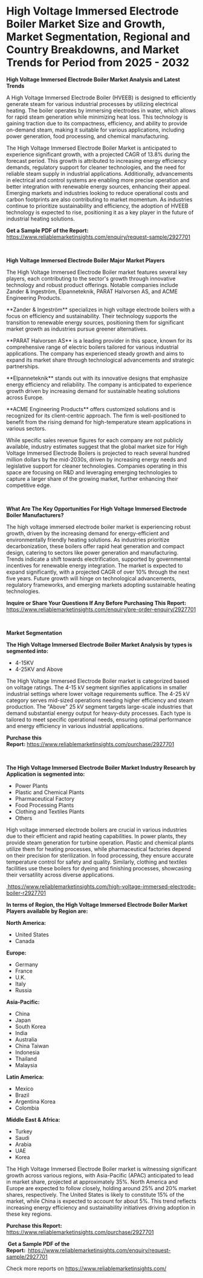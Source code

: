 <p><h1>High Voltage Immersed Electrode Boiler Market Size and Growth, Market Segmentation, Regional and Country Breakdowns, and Market Trends for Period from 2025 -  2032</h1></p><p><strong>High Voltage Immersed Electrode Boiler Market Analysis and Latest Trends</strong></p>
<p><p>A High Voltage Immersed Electrode Boiler (HVEEB) is designed to efficiently generate steam for various industrial processes by utilizing electrical heating. The boiler operates by immersing electrodes in water, which allows for rapid steam generation while minimizing heat loss. This technology is gaining traction due to its compactness, efficiency, and ability to provide on-demand steam, making it suitable for various applications, including power generation, food processing, and chemical manufacturing.</p><p>The High Voltage Immersed Electrode Boiler Market is anticipated to experience significant growth, with a projected CAGR of 13.8% during the forecast period. This growth is attributed to increasing energy efficiency demands, regulatory support for cleaner technologies, and the need for reliable steam supply in industrial applications. Additionally, advancements in electrical and control systems are enabling more precise operation and better integration with renewable energy sources, enhancing their appeal. Emerging markets and industries looking to reduce operational costs and carbon footprints are also contributing to market momentum. As industries continue to prioritize sustainability and efficiency, the adoption of HVEEB technology is expected to rise, positioning it as a key player in the future of industrial heating solutions.</p></p>
<p><strong>Get a Sample PDF of the Report:&nbsp;</strong> <a href="https://www.reliablemarketinsights.com/enquiry/request-sample/2927701?utm_campaign=2667&utm_medium=2&utm_source=Github&utm_content=ia&utm_term=12032025&utm_id=high-voltage-immersed-electrode-boiler">https://www.reliablemarketinsights.com/enquiry/request-sample/2927701</a></p>
<p>&nbsp;</p>
<p><strong>High Voltage Immersed Electrode Boiler Major Market Players</strong></p>
<p><p>The High Voltage Immersed Electrode Boiler market features several key players, each contributing to the sector's growth through innovative technology and robust product offerings. Notable companies include Zander & Ingeström, Elpanneteknik, PARAT Halvorsen AS, and ACME Engineering Products.</p><p>**Zander & Ingeström** specializes in high voltage electrode boilers with a focus on efficiency and sustainability. Their technology supports the transition to renewable energy sources, positioning them for significant market growth as industries pursue greener alternatives.</p><p>**PARAT Halvorsen AS** is a leading provider in this space, known for its comprehensive range of electric boilers tailored for various industrial applications. The company has experienced steady growth and aims to expand its market share through technological advancements and strategic partnerships. </p><p>**Elpanneteknik** stands out with its innovative designs that emphasize energy efficiency and reliability. The company is anticipated to experience growth driven by increasing demand for sustainable heating solutions across Europe.</p><p>**ACME Engineering Products** offers customized solutions and is recognized for its client-centric approach. The firm is well-positioned to benefit from the rising demand for high-temperature steam applications in various sectors.</p><p>While specific sales revenue figures for each company are not publicly available, industry estimates suggest that the global market size for High Voltage Immersed Electrode Boilers is projected to reach several hundred million dollars by the mid-2030s, driven by increasing energy needs and legislative support for cleaner technologies. Companies operating in this space are focusing on R&D and leveraging emerging technologies to capture a larger share of the growing market, further enhancing their competitive edge.</p></p>
<p>&nbsp;</p>
<p><strong>What Are The Key Opportunities For High Voltage Immersed Electrode Boiler Manufacturers?</strong></p>
<p><p>The high voltage immersed electrode boiler market is experiencing robust growth, driven by the increasing demand for energy-efficient and environmentally friendly heating solutions. As industries prioritize decarbonization, these boilers offer rapid heat generation and compact design, catering to sectors like power generation and manufacturing. Trends indicate a shift towards electrification, supported by governmental incentives for renewable energy integration. The market is expected to expand significantly, with a projected CAGR of over 10% through the next five years. Future growth will hinge on technological advancements, regulatory frameworks, and emerging markets adopting sustainable heating technologies.</p></p>
<p><strong>Inquire or Share Your Questions If Any Before Purchasing This Report:</strong> <a href="https://www.reliablemarketinsights.com/enquiry/pre-order-enquiry/2927701?utm_campaign=2667&utm_medium=2&utm_source=Github&utm_content=ia&utm_term=12032025&utm_id=high-voltage-immersed-electrode-boiler">https://www.reliablemarketinsights.com/enquiry/pre-order-enquiry/2927701</a></p>
<p>&nbsp;</p>
<p><strong>Market Segmentation</strong></p>
<p><strong>The High Voltage Immersed Electrode Boiler Market Analysis by types is segmented into:</strong></p>
<p><ul><li>4-15KV</li><li>4-25KV and Above</li></ul></p>
<p><p>The High Voltage Immersed Electrode Boiler market is categorized based on voltage ratings. The 4-15 kV segment signifies applications in smaller industrial settings where lower voltage requirements suffice. The 4-25 kV category serves mid-sized operations needing higher efficiency and steam production. The "Above" 25 kV segment targets large-scale industries that demand substantial energy output for heavy-duty processes. Each type is tailored to meet specific operational needs, ensuring optimal performance and energy efficiency in various industrial applications.</p></p>
<p><strong>Purchase this Report:&nbsp;</strong><a href="https://www.reliablemarketinsights.com/purchase/2927701?utm_campaign=2667&utm_medium=2&utm_source=Github&utm_content=ia&utm_term=12032025&utm_id=high-voltage-immersed-electrode-boiler">https://www.reliablemarketinsights.com/purchase/2927701</a></p>
<p>&nbsp;</p>
<p><strong>The High Voltage Immersed Electrode Boiler Market Industry Research by Application is segmented into:</strong></p>
<p><ul><li>Power Plants</li><li>Plastic and Chemical Plants</li><li>Pharmaceutical Factory</li><li>Food Processing Plants</li><li>Clothing and Textiles Plants</li><li>Others</li></ul></p>
<p><p>High voltage immersed electrode boilers are crucial in various industries due to their efficient and rapid heating capabilities. In power plants, they provide steam generation for turbine operation. Plastic and chemical plants utilize them for heating processes, while pharmaceutical factories depend on their precision for sterilization. In food processing, they ensure accurate temperature control for safety and quality. Similarly, clothing and textiles facilities use these boilers for dyeing and finishing processes, showcasing their versatility across diverse applications.</p></p>
<p><a href="https://www.reliablemarketinsights.com/high-voltage-immersed-electrode-boiler-r2927701?utm_campaign=2667&utm_medium=2&utm_source=Github&utm_content=ia&utm_term=12032025&utm_id=high-voltage-immersed-electrode-boiler">&nbsp;https://www.reliablemarketinsights.com/high-voltage-immersed-electrode-boiler-r2927701</a></p>
<p><strong>In terms of Region, the High Voltage Immersed Electrode Boiler Market Players available by Region are:</strong></p>
<p>
    <p> <strong> North America: </strong>
        <ul>
            <li>United States</li>
            <li>Canada</li>
        </ul>
        </p> 
    <p> <strong> Europe: </strong>
        <ul>
            <li>Germany</li>
            <li>France</li>
            <li>U.K.</li>
            <li>Italy</li>
            <li>Russia</li>
        </ul>
        </p> 
    <p> <strong> Asia-Pacific: </strong>
        <ul>
            <li>China</li>
            <li>Japan</li>
            <li>South Korea</li>
            <li>India</li>
            <li>Australia</li>
            <li>China Taiwan</li>
            <li>Indonesia</li>
            <li>Thailand</li>
            <li>Malaysia</li>
        </ul>
        </p> 
    <p> <strong> Latin America: </strong>
        <ul>
            <li>Mexico</li>
            <li>Brazil</li>
            <li>Argentina Korea</li>
            <li>Colombia</li>
        </ul>
        </p> 
    <p> <strong> Middle East & Africa: </strong>
        <ul>
            <li>Turkey</li>
            <li>Saudi</li>
            <li>Arabia</li>
            <li>UAE</li>
            <li>Korea</li>
        </ul>
    </p>
    </p>
<p><p>The High Voltage Immersed Electrode Boiler market is witnessing significant growth across various regions, with Asia-Pacific (APAC) anticipated to lead in market share, projected at approximately 35%. North America and Europe are expected to follow closely, holding around 25% and 20% market shares, respectively. The United States is likely to constitute 15% of the market, while China is expected to account for about 5%. This trend reflects increasing energy efficiency and sustainability initiatives driving adoption in these key regions.</p></p>
<p><strong>Purchase this Report: </strong><a href="https://www.reliablemarketinsights.com/purchase/2927701?utm_campaign=2667&utm_medium=2&utm_source=Github&utm_content=ia&utm_term=12032025&utm_id=high-voltage-immersed-electrode-boiler">https://www.reliablemarketinsights.com/purchase/2927701</a></p>
<p>&nbsp;<strong>Get a Sample PDF of the Report:&nbsp;&nbsp;</strong><a href="https://www.reliablemarketinsights.com/enquiry/request-sample/2927701?utm_campaign=2667&utm_medium=2&utm_source=Github&utm_content=ia&utm_term=12032025&utm_id=high-voltage-immersed-electrode-boiler">https://www.reliablemarketinsights.com/enquiry/request-sample/2927701</a></p>
<p><strong></strong></p>
<p>Check more reports on <a href="https://www.reliablemarketinsights.com/?utm_campaign=2667&utm_medium=2&utm_source=Github&utm_content=ia&utm_term=12032025&utm_id=high-voltage-immersed-electrode-boiler">https://www.reliablemarketinsights.com/</a></p>